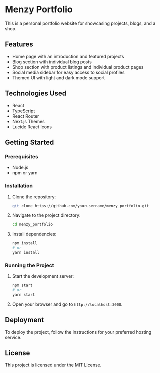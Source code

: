 # Menzy Portfolio

This is a personal portfolio website for showcasing projects, blogs, and a shop.

## Features

- Home page with an introduction and featured projects
- Blog section with individual blog posts
- Shop section with product listings and individual product pages
- Social media sidebar for easy access to social profiles
- Themed UI with light and dark mode support

## Technologies Used

- React
- TypeScript
- React Router
- Next.js Themes
- Lucide React Icons

## Getting Started

### Prerequisites

- Node.js
- npm or yarn

### Installation

1. Clone the repository:
   ```sh
   git clone https://github.com/yourusername/menzy_portfolio.git
   ```
2. Navigate to the project directory:
   ```sh
   cd menzy_portfolio
   ```
3. Install dependencies:
   ```sh
   npm install
   # or
   yarn install
   ```

### Running the Project

1. Start the development server:
   ```sh
   npm start
   # or
   yarn start
   ```
2. Open your browser and go to `http://localhost:3000`.

## Deployment

To deploy the project, follow the instructions for your preferred hosting service.

## License

This project is licensed under the MIT License.
